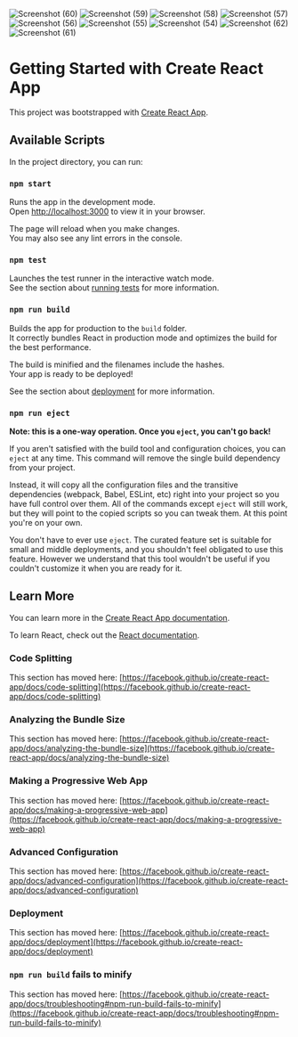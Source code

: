 
![Screenshot (60)](https://user-images.githubusercontent.com/109721141/215675757-1414cc47-eaee-406a-9934-be954c61b031.png)
![Screenshot (59)](https://user-images.githubusercontent.com/109721141/215675769-3ed7e333-37b1-4fd2-999b-856943423807.png)
![Screenshot (58)](https://user-images.githubusercontent.com/109721141/215675771-30ec0918-e523-4598-9236-9dd81c86d118.png)
![Screenshot (57)](https://user-images.githubusercontent.com/109721141/215675776-7d0d205f-1b09-424c-9ef2-381bdc830f0a.png)
![Screenshot (56)](https://user-images.githubusercontent.com/109721141/215675782-30013a72-d910-44eb-b20c-810db59ce298.png)
![Screenshot (55)](https://user-images.githubusercontent.com/109721141/215675785-33c22a73-1b50-4684-80b1-7822ce5e7382.png)
![Screenshot (54)](https://user-images.githubusercontent.com/109721141/215675789-2cc1bed3-e2b4-4ec3-9e21-3a34f4c4544c.png)
![Screenshot (62)](https://user-images.githubusercontent.com/109721141/215675795-4ddaee52-11d7-4145-89ac-9aacce15e79f.png)
![Screenshot (61)](https://user-images.githubusercontent.com/109721141/215675803-e149c3eb-c32c-49dd-ba50-c266b455dda0.png)



# Getting Started with Create React App

This project was bootstrapped with [Create React App](https://github.com/facebook/create-react-app).

## Available Scripts

In the project directory, you can run:

### `npm start`

Runs the app in the development mode.\
Open [http://localhost:3000](http://localhost:3000) to view it in your browser.

The page will reload when you make changes.\
You may also see any lint errors in the console.

### `npm test`

Launches the test runner in the interactive watch mode.\
See the section about [running tests](https://facebook.github.io/create-react-app/docs/running-tests) for more information.

### `npm run build`

Builds the app for production to the `build` folder.\
It correctly bundles React in production mode and optimizes the build for the best performance.

The build is minified and the filenames include the hashes.\
Your app is ready to be deployed!

See the section about [deployment](https://facebook.github.io/create-react-app/docs/deployment) for more information.

### `npm run eject`

**Note: this is a one-way operation. Once you `eject`, you can't go back!**

If you aren't satisfied with the build tool and configuration choices, you can `eject` at any time. This command will remove the single build dependency from your project.

Instead, it will copy all the configuration files and the transitive dependencies (webpack, Babel, ESLint, etc) right into your project so you have full control over them. All of the commands except `eject` will still work, but they will point to the copied scripts so you can tweak them. At this point you're on your own.

You don't have to ever use `eject`. The curated feature set is suitable for small and middle deployments, and you shouldn't feel obligated to use this feature. However we understand that this tool wouldn't be useful if you couldn't customize it when you are ready for it.

## Learn More

You can learn more in the [Create React App documentation](https://facebook.github.io/create-react-app/docs/getting-started).

To learn React, check out the [React documentation](https://reactjs.org/).

### Code Splitting

This section has moved here: [https://facebook.github.io/create-react-app/docs/code-splitting](https://facebook.github.io/create-react-app/docs/code-splitting)

### Analyzing the Bundle Size

This section has moved here: [https://facebook.github.io/create-react-app/docs/analyzing-the-bundle-size](https://facebook.github.io/create-react-app/docs/analyzing-the-bundle-size)

### Making a Progressive Web App

This section has moved here: [https://facebook.github.io/create-react-app/docs/making-a-progressive-web-app](https://facebook.github.io/create-react-app/docs/making-a-progressive-web-app)

### Advanced Configuration

This section has moved here: [https://facebook.github.io/create-react-app/docs/advanced-configuration](https://facebook.github.io/create-react-app/docs/advanced-configuration)

### Deployment

This section has moved here: [https://facebook.github.io/create-react-app/docs/deployment](https://facebook.github.io/create-react-app/docs/deployment)

### `npm run build` fails to minify

This section has moved here: [https://facebook.github.io/create-react-app/docs/troubleshooting#npm-run-build-fails-to-minify](https://facebook.github.io/create-react-app/docs/troubleshooting#npm-run-build-fails-to-minify)
